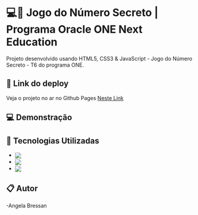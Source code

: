 # 💻🚀 Jogo do Número Secreto | Programa Oracle ONE Next Education


Projeto desenvolvido usando HTML5, CSS3 & JavaScript - Jogo do Número Secreto - T6 do programa ONE.


 ## 🔗 Link do deploy
Veja o projeto no ar no Github Pages [Neste Link](https://angelabressan.github.io/Jogo-do-Numero-Secreto/)



 ## 💻 Demonstração


    

 ## 🚀 Tecnologias Utilizadas

- <img align="center" src="https://img.shields.io/badge/HTML5-E34F26?style=for-the-badge&logo=html5&logoColor=white">
- <img align="center" src="https://img.shields.io/badge/CSS3-1572B6?style=for-the-badge&logo=css3&logoColor=white">
- <img align="center" src="https://img.shields.io/badge/JavaScript-323330?style=for-the-badge&logo=javascript&logoColor=F7DF1E">


 ## 📋 Autor
-Angela Bressan
